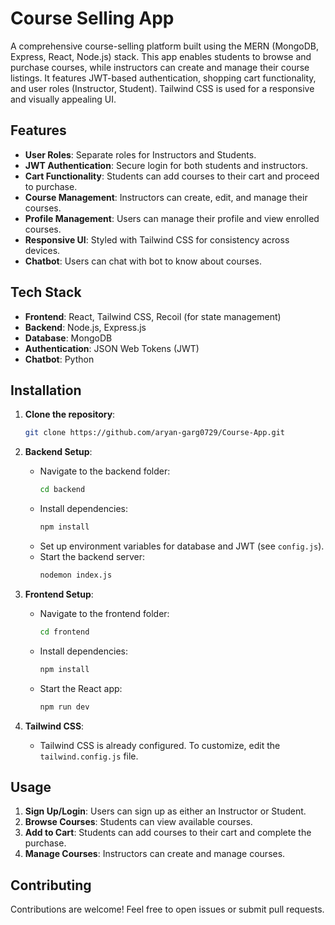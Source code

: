 # Course Selling App

A comprehensive course-selling platform built using the MERN (MongoDB, Express, React, Node.js) stack. This app enables students to browse and purchase courses, while instructors can create and manage their course listings. It features JWT-based authentication, shopping cart functionality, and user roles (Instructor, Student). Tailwind CSS is used for a responsive and visually appealing UI.

## Features

- **User Roles**: Separate roles for Instructors and Students.
- **JWT Authentication**: Secure login for both students and instructors.
- **Cart Functionality**: Students can add courses to their cart and proceed to purchase.
- **Course Management**: Instructors can create, edit, and manage their courses.
- **Profile Management**: Users can manage their profile and view enrolled courses.
- **Responsive UI**: Styled with Tailwind CSS for consistency across devices.
- **Chatbot**: Users can chat with bot to know about courses.

## Tech Stack

- **Frontend**: React, Tailwind CSS, Recoil (for state management)
- **Backend**: Node.js, Express.js
- **Database**: MongoDB
- **Authentication**: JSON Web Tokens (JWT)
- **Chatbot**: Python

## Installation

1. **Clone the repository**:
    ```bash
    git clone https://github.com/aryan-garg0729/Course-App.git
    ```

2. **Backend Setup**:
    - Navigate to the backend folder:
      ```bash
      cd backend
      ```
    - Install dependencies:
      ```bash
      npm install
      ```
    - Set up environment variables for database and JWT (see `config.js`).
    - Start the backend server:
      ```bash
      nodemon index.js
      ```

3. **Frontend Setup**:
    - Navigate to the frontend folder:
      ```bash
      cd frontend
      ```
    - Install dependencies:
      ```bash
      npm install
      ```
    - Start the React app:
      ```bash
      npm run dev
      ```

4. **Tailwind CSS**:
   - Tailwind CSS is already configured. To customize, edit the `tailwind.config.js` file.

## Usage

1. **Sign Up/Login**: Users can sign up as either an Instructor or Student.
2. **Browse Courses**: Students can view available courses.
3. **Add to Cart**: Students can add courses to their cart and complete the purchase.
4. **Manage Courses**: Instructors can create and manage courses.

## Contributing

Contributions are welcome! Feel free to open issues or submit pull requests.
